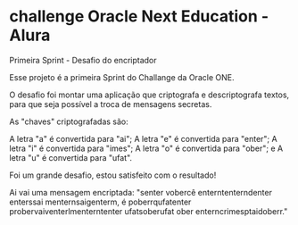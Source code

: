 # challenge Oracle Next Education - Alura
Primeira Sprint - Desafio do encriptador

Esse projeto é a primeira Sprint do Challange da Oracle ONE.

O desafio foi montar uma aplicação que criptografa e descriptografa textos, para que seja possível a troca de mensagens secretas.

As "chaves" criptografadas são:

A letra "a" é convertida para "ai"; A letra "e" é convertida para "enter"; A letra "i" é convertida para "imes"; A letra "o" é convertida para "ober"; e A letra "u" é convertida para "ufat".

Foi um grande desafio, estou satisfeito com o resultado!

Ai vai uma mensagem encriptada: "senter vobercê enterntenterndenter enterssai menternsaigenterm, é poberrqufatenter probervaiventerlmenterntenter ufatsoberufat ober enterncrimesptaidoberr."

